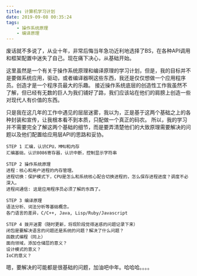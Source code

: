 ```yaml
---
title: 计算机学习计划
date: 2019-09-08 00:35:24
tags:
    - 操作系统原理
    - 编译原理
---
```


废话就不多说了，从业十年，非常后悔当年急功近利地选择了BS，在各种API调用和框架配置中迷失了自己。现在痛下决心，从基础开始。

<!--more-->

这里虽然是一个有关于操作系统原理和编译原理的学习计划，但是，我的目标并不是要做系统应用，驱动，或者编译器啊这些东西，我还是仅仅想做一个应用程序员。创造才是一个程序员最大的乐趣。
接近操作系统底层的创造性工作我虽然不了解，但已经有无数的巨人为我们铺好了路，我们应该站在他们的肩膀上创造一些对现代人有价值的东西。

只是我在这几年的工作中遇见的层层迷雾，我以为，正是基于这两个基础之上的各种封装和宣传，让我根本看不到本质，只配做一个真正的码农。
所以，我的学习并不需要完全了解这两个基础的细节，而是要弄清楚他们的大致原理需要解决的问题以及他们配置给应用层API的思路和妥协。

    STEP 1 汇编，认识CPU，MMU和内存
    汇编基础，认识8086寄存器，认识中断，控制显示字符串

    STEP 2 操作系统原理
    进程：核心和用户进程的内存管理。
    进程切换：保护模式下，CPU是怎么和系统核心配合切换进程的，怎么保存进程进度？调度不必深入。
    进程间通信: 这是应用程序员必须了解的东西了。

    STEP 3 编译原理
    语法分析、词法分析等基础概念。
    各门语言的差异，C/C++, Java, Lisp/Ruby/Javascript

    STEP 4 拨开迷雾（随时更新，将现阶段觉得迷惑的问题记录下来）
    闭包是要解决语言的问题还是系统的问题？解决了什么问题？
    函数式编程（同上）
    面向领域，添加仓储层的意义？
    设计模式的意义？
    IoC的意义？

嗯，要解决的可能都是很基础的问题，加油吧中年。哈哈哈。。。。


    
    



